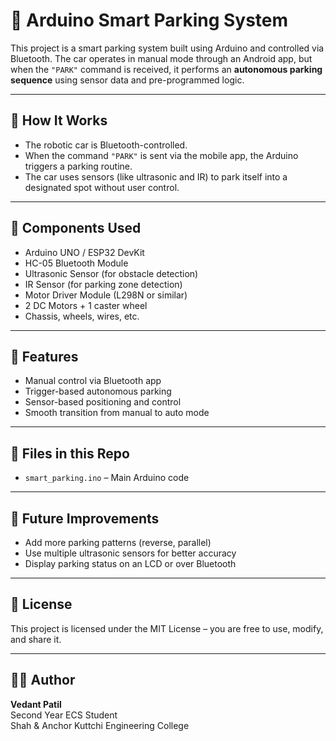 # 🚗 Arduino Smart Parking System

This project is a smart parking system built using Arduino and controlled via Bluetooth. The car operates in manual mode through an Android app, but when the `"PARK"` command is received, it performs an **autonomous parking sequence** using sensor data and pre-programmed logic.

---

## 🧠 How It Works

- The robotic car is Bluetooth-controlled.
- When the command `"PARK"` is sent via the mobile app, the Arduino triggers a parking routine.
- The car uses sensors (like ultrasonic and IR) to park itself into a designated spot without user control.

---

## 🔧 Components Used

- Arduino UNO / ESP32 DevKit
- HC-05 Bluetooth Module
- Ultrasonic Sensor (for obstacle detection)
- IR Sensor (for parking zone detection)
- Motor Driver Module (L298N or similar)
- 2 DC Motors + 1 caster wheel
- Chassis, wheels, wires, etc.

---

## 🧾 Features

- Manual control via Bluetooth app
- Trigger-based autonomous parking
- Sensor-based positioning and control
- Smooth transition from manual to auto mode

---

## 📁 Files in this Repo

- `smart_parking.ino` – Main Arduino code

---

## 🚀 Future Improvements

- Add more parking patterns (reverse, parallel)
- Use multiple ultrasonic sensors for better accuracy
- Display parking status on an LCD or over Bluetooth

---

## 📜 License

This project is licensed under the MIT License – you are free to use, modify, and share it.

---

## 🙋‍♂️ Author

**Vedant Patil**  
Second Year ECS Student  
Shah & Anchor Kuttchi Engineering College
